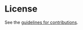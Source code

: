 # License

See the
[guidelines for contributions](https://github.com/unicorn-wg/h2-priority-one-less/blob/master/CONTRIBUTING.md).
